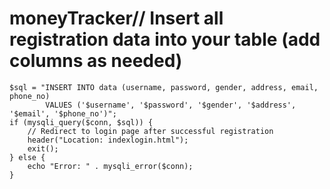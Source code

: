 # moneyTracker// Insert all registration data into your table (add columns as needed)
    $sql = "INSERT INTO data (username, password, gender, address, email, phone_no) 
            VALUES ('$username', '$password', '$gender', '$address', '$email', '$phone_no')";
    if (mysqli_query($conn, $sql)) {
        // Redirect to login page after successful registration
        header("Location: indexlogin.html");
        exit();
    } else {
        echo "Error: " . mysqli_error($conn);
    }
